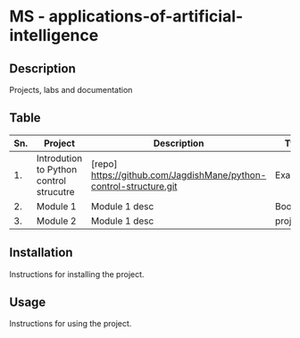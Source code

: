 # MS - applications-of-artificial-intelligence


## Description

Projects, labs and documentation

## Table

|Sn.| Project | Description | Type |
|-----------------|-----------------|-----------------|-----------------|
|1.| Introdution to Python control strucutre    | [repo] https://github.com/JagdishMane/python-control-structure.git | Examples |
|2.| Module 1   | Module 1 desc  | Book |
|3.| Module 2   | Module 1 desc     | project |

## Installation

Instructions for installing the project.

## Usage

Instructions for using the project.